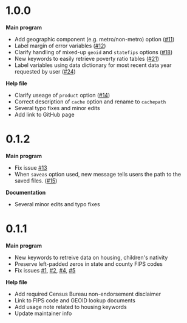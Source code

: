 # 1.0.0

__Main program__

  - Add geographic component (e.g. metro/non-metro) option ([#11](https://github.com/CenterOnBudget/getcensus/issues/11))
  - Label margin of error variables ([#12](https://github.com/CenterOnBudget/getcensus/issues/12))
  - Clarify handling of mixed-up `geoid` and `statefips` options ([#18](https://github.com/CenterOnBudget/getcensus/issues/18))
  - New keywords to easily retrieve poverty ratio tables ([#21](https://github.com/CenterOnBudget/getcensus/issues/21))
  - Label variables using data dictionary for most recent data year requested by user ([#24](https://github.com/CenterOnBudget/getcensus/issues/24))

__Help file__

  - Clarify useage of `product` option ([#14](https://github.com/CenterOnBudget/getcensus/issues/14))
  - Correct description of `cache` option and rename to `cachepath`
  - Several typo fixes and minor edits
  - Add link to GitHub page
  
# 0.1.2

__Main program__

  - Fix issue [#13](https://github.com/CenterOnBudget/getcensus/issues/13) 
  - When `saveas` option used, new message tells users the path to the saved files. ([#15](https://github.com/CenterOnBudget/getcensus/issues/15))

__Documentation__

  - Several minor edits and typo fixes

# 0.1.1

__Main program__

  - New keywords to retreive data on housing, children's nativity
  - Preserve left-padded zeros in state and county FIPS codes
  - Fix issues [#1](https://github.com/CenterOnBudget/getcensus/issues/1), [#2](https://github.com/CenterOnBudget/getcensus/issues/2),  [#4](https://github.com/CenterOnBudget/getcensus/issues/4), [#5](https://github.com/CenterOnBudget/getcensus/issues/5)


__Help file__

  - Add required Census Bureau non-endorsement disclaimer
  - Link to FIPS code and GEOID lookup documents
  - Add usage note related to housing keywords
  - Update maintainer info


